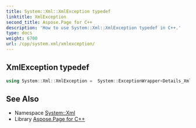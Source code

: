 ```yaml
---
title: System::Xml::XmlException typedef
linktitle: XmlException
second_title: Aspose.Page for C++
description: 'How to use System::Xml::XmlException typedef in C++.'
type: docs
weight: 6700
url: /cpp/system.xml/xmlexception/
---
```

## XmlException typedef




```cpp
using System::Xml::XmlException =  System::ExceptionWrapper<Details_XmlException>
```

## See Also

* Namespace [System::Xml](../)
* Library [Aspose.Page for C++](../../)
